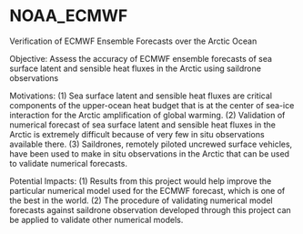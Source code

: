 # NOAA_ECMWF
Verification of ECMWF Ensemble Forecasts over the Arctic Ocean

Objective: Assess the accuracy of ECMWF ensemble forecasts of sea surface latent and sensible heat fluxes in the Arctic using saildrone observations

Motivations: (1) Sea surface latent and sensible heat fluxes are critical components of the upper-ocean heat budget that is at the center of sea-ice interaction for the Arctic amplification of global warming. (2) Validation of numerical forecast of sea surface latent and sensible heat fluxes in the Arctic is extremely difficult because of very few in situ observations available there. (3) Saildrones, remotely piloted uncrewed surface vehicles, have been used to make in situ observations in the Arctic that can be used to validate numerical forecasts. 

Potential Impacts: (1) Results from this project would help improve the particular numerical model used for the ECMWF forecast, which is one of the best in the world. (2) The procedure of validating numerical model forecasts against saildrone observation developed through this project can be applied to validate other numerical models. 
